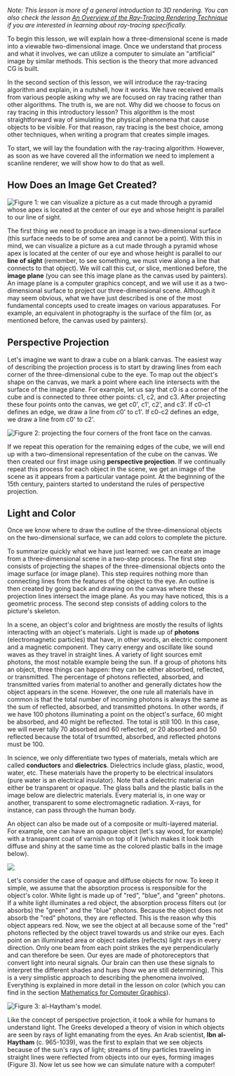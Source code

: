 _Note: This lesson is more of a general introduction to 3D rendering. You can also check the lesson [An Overview of the Ray-Tracing Rendering Technique](/lessons/3d-basic-rendering/ray-tracing-overview/ray-tracing-rendering-technique-overview) if you are interested in learning about ray-tracing specifically._

To begin this lesson, we will explain how a three-dimensional scene is made into a viewable two-dimensional image. Once we understand that process and what it involves, we can utilize a computer to simulate an "artificial" image by similar methods. This section is the theory that more advanced CG is built.

In the second section of this lesson, we will introduce the ray-tracing algorithm and explain, in a nutshell, how it works. We have received emails from various people asking why we are focused on ray tracing rather than other algorithms. The truth is, we are not. Why did we choose to focus on ray tracing in this introductory lesson? This algorithm is the most straightforward way of simulating the physical phenomena that cause objects to be visible. For that reason, ray tracing is the best choice, among other techniques, when writing a program that creates simple images.

To start, we will lay the foundation with the ray-tracing algorithm. However, as soon as we have covered all the information we need to implement a scanline renderer, we will show how to do that as well.

## How Does an Image Get Created?

![Figure 1: we can visualize a picture as a cut made through a pyramid whose apex is located at the center of our eye and whose height is parallel to our line of sight.](/images/introduction-to-ray-tracing/vantagepoint.png)

The first thing we need to produce an image is a two-dimensional surface (this surface needs to be of some area and cannot be a point). With this in mind, we can visualize a picture as a cut made through a pyramid whose apex is located at the center of our eye and whose height is parallel to our **line of sight** (remember, to see something, we must view along a line that connects to that object). We will call this cut, or slice, mentioned before, the **image plane** (you can see this image plane as the canvas used by painters). An image plane is a computer graphics concept, and we will use it as a two-dimensional surface to project our three-dimensional scene. Although it may seem obvious, what we have just described is one of the most fundamental concepts used to create images on various apparatuses. For example, an equivalent in photography is the surface of the film (or, as mentioned before, the canvas used by painters).

## Perspective Projection

Let's imagine we want to draw a cube on a blank canvas. The easiest way of describing the projection process is to start by drawing lines from each corner of the three-dimensional cube to the eye. To map out the object's shape on the canvas, we mark a point where each line intersects with the surface of the image plane. For example, let us say that c0 is a corner of the cube and is connected to three other points: c1, c2, and c3. After projecting these four points onto the canvas, we get c0', c1', c2', and c3'. If c0-c1 defines an edge, we draw a line from c0' to c1'. If c0-c2 defines an edge, we draw a line from c0' to c2'.

![Figure 2: projecting the four corners of the front face on the canvas.](/images/introduction-to-ray-tracing/projperspective.gif)

If we repeat this operation for the remaining edges of the cube, we will end up with a two-dimensional representation of the cube on the canvas. We then created our first image using **perspective projection**. If we continually repeat this process for each object in the scene, we get an image of the scene as it appears from a particular vantage point. At the beginning of the 15th century, painters started to understand the rules of perspective projection.

## Light and Color

Once we know where to draw the outline of the three-dimensional objects on the two-dimensional surface, we can add colors to complete the picture.

To summarize quickly what we have just learned: we can create an image from a three-dimensional scene in a two-step process. The first step consists of projecting the shapes of the three-dimensional objects onto the image surface (or image plane). This step requires nothing more than connecting lines from the features of the object to the eye. An outline is then created by going back and drawing on the canvas where these projection lines intersect the image plane. As you may have noticed, this is a geometric process. The second step consists of adding colors to the picture's skeleton.

In a scene, an object's color and brightness are mostly the results of lights interacting with an object's materials. Light is made up of **photons** (electromagnetic particles) that have, in other words, an electric component and a magnetic component. They carry energy and oscillate like sound waves as they travel in straight lines. A variety of light sources emit photons, the most notable example being the sun. If a group of photons hits an object, three things can happen: they can be either absorbed, reflected, or transmitted. The percentage of photons reflected, absorbed, and transmitted varies from material to another and generally dictates how the object appears in the scene. However, the one rule all materials have in common is that the total number of incoming photons is always the same as the sum of reflected, absorbed, and transmitted photons. In other words, if we have 100 photons illuminating a point on the object's surface, 60 might be absorbed, and 40 might be reflected. The total is still 100. In this case, we will never tally 70 absorbed and 60 reflected, or 20 absorbed and 50 reflected because the total of trsumtted, absorbed, and reflected photons must be 100.

In science, we only differentiate two types of materials, metals which are called **conductors** and **dielectrics**. Dielectrics include glass, plastic, wood, water, etc. These materials have the property to be electrical insulators (pure water is an electrical insulator). Note that a dielectric material can either be transparent or opaque. The glass balls and the plastic balls in the image below are dielectric materials. Every material is, in one way or another, transparent to some electromagnetic radiation. X-rays, for instance, can pass through the human body.

An object can also be made out of a composite or multi-layered material. For example, one can have an opaque object (let's say wood, for example) with a transparent coat of varnish on top of it (which makes it look both diffuse and shiny at the same time as the colored plastic balls in the image below).

![](/images/introduction-to-ray-tracing/material.png)

Let's consider the case of opaque and diffuse objects for now. To keep it simple, we assume that the absorption process is responsible for the object's color. White light is made up of "red", "blue", and "green" photons. If a white light illuminates a red object, the absorption process filters out (or absorbs) the "green" and the "blue" photons. Because the object does not absorb the "red" photons, they are reflected. This is the reason why this object appears red. Now, we see the object at all because some of the "red" photons reflected by the object travel towards us and strike our eyes. Each point on an illuminated area or object radiates (reflects) light rays in every direction. Only one beam from each point strikes the eye perpendicularly and can therefore be seen. Our eyes are made of photoreceptors that convert light into neural signals. Our brain can then use these signals to interpret the different shades and hues (how we are still determining). This is a very simplistic approach to describing the phenomena involved. Everything is explained in more detail in the lesson on color (which you can find in the section [Mathematics for Computer Graphics](/index)).

![Figure 3: al-Haytham's model.](/images/introduction-to-ray-tracing/lighttoeye.png)

Like the concept of perspective projection, it took a while for humans to understand light. The Greeks developed a theory of vision in which objects are seen by rays of light emanating from the eyes. An Arab scientist, **Ibn al-Haytham** (c. 965-1039), was the first to explain that we see objects because of the sun's rays of light; streams of tiny particles traveling in straight lines were reflected from objects into our eyes, forming images (Figure 3). Now let us see how we can simulate nature with a computer!

